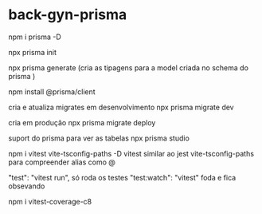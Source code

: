# back-gyn-prisma

npm i prisma -D

npx prisma init

npx prisma generate (cria as tipagens para a model criada no schema do prisma )

npm install @prisma/client

cria e atualiza migrates em desenvolvimento
npx prisma migrate dev

cria em produção 
npx prisma migrate deploy

suport do prisma para ver as tabelas
npx prisma studio



npm i vitest vite-tsconfig-paths -D
vitest similar ao jest 
vite-tsconfig-paths para compreender alias como @

 "test": "vitest run",  só roda os testes
 "test:watch": "vitest"  foda e fica obsevando

 npm i vitest-coverage-c8 

  